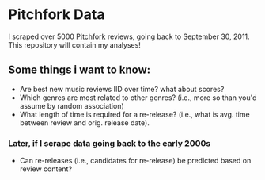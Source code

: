 # Pitchfork Data

I scraped over 5000 [Pitchfork](http://pitchfork.com/) reviews, going back to September 30, 2011. This repository will contain my analyses!

## Some things i want to know:

- Are best new music reviews IID over time? what about scores?
- Which genres are most related to other genres? (i.e., more so than you'd assume by random association)
- What length of time is required for a re-release? (i.e., what is avg. time between review and orig. release date).


### Later, if I scrape data going back to the early 2000s

- Can re-releases (i.e., candidates for re-release) be predicted based on review content?